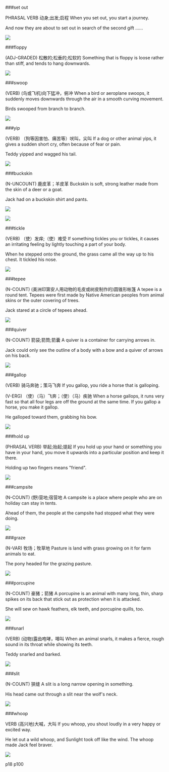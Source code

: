 ###set out

PHRASAL VERB 动身;出发;启程 
When you set out, you start a journey.

And now they are about to set out in search of the second gift ……

![](http://www.tallinn.ee/gal_pildid/51939.jpg)

###floppy

(ADJ-GRADED) 松散的;松垂的;松软的 Something that is floppy is loose rather than stiff, and tends to hang downwards.

![](https://i.amz.mshcdn.com/bHNBBSyJpUwnDVcSYrA2oFnPbGM=/950x534/2014%2F07%2F14%2Faf%2Ffloppyears.ac04a.jpg)

###swoop

(VERB) (鸟或飞机)向下猛冲，俯冲 When a bird or aeroplane swoops, it suddenly moves downwards through the air in a smooth curving movement.

Birds swooped from branch to branch.

![](https://thumbs.dreamstime.com/z/bald-eagle-swoop-landing-vector-hand-draw-white-background-illustration-76976059.jpg)

###yip

(VERB) （狗等因害怕、痛苦等）吠叫，尖叫 If a dog or other animal yips, it gives a sudden short cry, often because of fear or pain.

Teddy yipped and wagged his tail.

![](http://cdn.grid.fotosearch.com/JNB/JNB002/00041311.jpg)

###buckskin

(N-UNCOUNT) 鹿皮革；羊皮革 Buckskin is soft, strong leather made from the skin of a deer or a goat.

Jack had on a buckskin shirt and pants.

![](http://www.learnnc.org/lp/media/uploads/2007/09/buckskins.jpg)

![](http://rivercrossinginc.tripod.com/catalogue/mtnmanshirt.jpg)

###tickle

(VERB) （使）发痒;（使）难受 If something tickles you or tickles, it causes an irritating feeling by lightly touching a part of your body.

When he stepped onto the ground, the grass came all the way up to his chest. It tickled his nose.

![](http://vidyasury.com/wp-content/uploads/blogger/-pl7Th-dqobA/T5BZHB-XNPI/AAAAAAAAF4w/3rpE7epXVLA/s1600/Vidya+Sury+Tickle.gif)

###tepee

(N-COUNT) (美洲印第安人用动物的毛皮或树皮制作的)圆锥形帐篷 A tepee is a round tent. Tepees were first made by Native American peoples from animal skins or the outer covering of trees.

Jack stared at a circle of tepees ahead.

![](http://images.fineartamerica.com/images-medium-large-5/tepee-in-the-desert-barbara-zahno.jpg)

###quiver

(N-COUNT) 箭袋;箭筒;箭囊 A quiver is a container for carrying arrows in.

Jack could only see the outline of a body with a bow and a quiver of arrows on his back.

![](http://preview.turbosquid.com/Preview/2014/07/11__06_54_24/QuiverandArrows_1.jpg5d4b6f99-98cb-4f25-a0e4-d5c07bc2074eOriginal.jpg)

###gallop

(VERB) 骑马奔驰；策马飞奔 If you gallop, you ride a horse that is galloping.

(V-ERG) （使）（马）飞奔；（使）（马）疾驰 When a horse gallops, it runs very fast so that all four legs are off the ground at the same time. If you gallop a horse, you make it gallop.

He galloped toward them, grabbing his bow.

![](https://thumbs.dreamstime.com/z/white-horse-runs-gallop-winter-blur-motion-28608945.jpg)

###hold up

(PHRASAL VERB) 举起;抬起;提起 If you hold up your hand or something you have in your hand, you move it upwards into a particular position and keep it there.

Holding up two fingers means "friend".

![](https://thumbs.dreamstime.com/z/young-blonde-woman-holding-two-fingers-857224.jpg)

###campsite

(N-COUNT) (野)营地;宿营地 A campsite is a place where people who are on holiday can stay in tents.

Ahead of them, the people at the campsite had stopped what they were doing.

![](http://www.sca.org.au/del/pennsic30/campsite.jpg)

###graze

(N-VAR) 牧场；牧草地 Pasture is land with grass growing on it for farm animals to eat.

The pony headed for the grazing pasture.

![](https://upload.wikimedia.org/wikipedia/commons/4/4c/Dairy_cows_on_pasture_in_Ireland.jpg)

###porcupine

(N-COUNT) 豪猪；箭猪 A porcupine is an animal with many long, thin, sharp spikes on its back that stick out as protection when it is attacked.

She will sew on hawk feathers, elk teeth, and porcupine quills, too.

![](http://wac.450f.edgecastcdn.net/80450F/q103albany.com/files/2014/01/Porcupine-Walking-credit-iStock-177703348-630x416.jpg)

###snarl

(VERB) (动物)露齿咆哮，嗥叫 When an animal snarls, it makes a fierce, rough sound in its throat while showing its teeth.

Teddy snarled and barked.

![](http://img05.deviantart.net/7286/i/2014/021/b/c/snarling_tiger_by_yankeestyle94-d734v2d.png)

###slit

(N-COUNT) 狭缝 A slit is a long narrow opening in something.

His head came out through a slit near the wolf's neck.

![](http://www.tattooartists.org/Images/FullSize/000141000/Img141318_IMG_0132.JPG)

###whoop

VERB (高兴地)大喊，大叫
If you whoop, you shout loudly in a very happy or excited way.

He let out a wild whoop, and Sunlight took off like the wind. The whoop made Jack feel braver.

![](http://fc05.deviantart.net/fs71/f/2010/129/1/2/Shoop_da_whoop_mug_by_Inazuma_Raimei.png)

p18 p100
